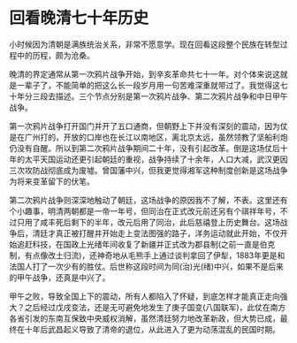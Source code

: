 # 回看晚清七十年历史

小时候因为清朝是满族统治关系，非常不愿意学。现在回看这段整个民族在转型过程中的历程，颇为沧桑。

晚清的界定通常从第一次鸦片战争开始，到辛亥革命共七十一年。对个体来说这就是一辈子了，不能简单的把这么长一段岁月用一句苦难深重就带过了。我觉得这七十年分三段去描述。三个节点分别是第一次鸦片战争、第二次鸦片战争和中日甲午战争。

第一次鸦片战争打开国门并开了五口通商，但朝野上下并没有深刻的震动，因为仗是在广州打的，开放的口岸也在长江以南地区，离北京太远，虽然领教了坚船利炮仍没有自醒。所以到第二次鸦片战争期间二十年，没有引起改革。倒是这场仗后十年的太平天国运动还更引起朝廷的重视，战争持续了十余年，人口大减，武汉更因三次攻防战彻底成为废墟。曾国藩中兴，但我更觉得湘军这种制度创新是这场战争为将来变革留下的伏笔。

第二次鸦片战争则深深地触动了朝廷，这场战争的原因我不了解，不表。这里还有个小趣事，明清两朝都是一帝一年号，但同治在正式改元前还另有个祺祥年号，不过只用了咸丰死后剩下的半年，改元后用了同治，此后慈禧登上历史舞台。这场战争后，清廷才真正被打醒并开始走上变法图强的路子，洋务运动就此开始，不仅开始追赶科技，在国政上光绪年间收复了新疆并正式改为郡县制(之前一直是伯克制，有点像改土归流)，还神奇地从毛熊手上通过谈判拿回了伊犁，1883年更是和法国人打了一次少有的胜仗。后世称这段时间为同(治)光(绪)中兴，如果不是后来的甲午战争，还真是中兴了。

甲午之败，导致全国上下的震动，所有人都陷入了怀疑，到底怎样才能真正走向强大？之后经过戊戌变法，还是无可避免地发生了庚子国变(八国联军)，此仗在南方各省引发的东南互保致中央威权消解，虽然清廷努力地改革新政，但大势已成，最终在十年后武昌起义导致了清帝的退位，从此进入了更为动荡混乱的民国时期。